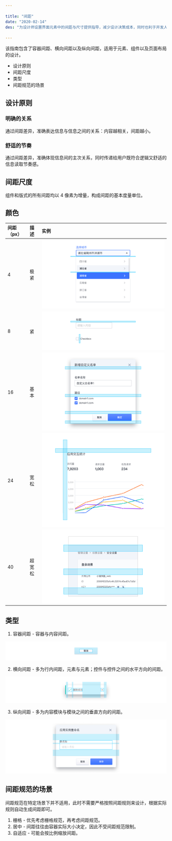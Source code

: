 ```yaml
---

title: "间距"
date: "2020-02-14"
des: "为设计师设置界面元素中的间距与尺寸提供指导，减少设计决策成本，同时也利于开发人员理解其中的规则。"

---
```


该指南包含了容器间距、横向间距以及纵向间距，适用于元素、组件以及页面布局的设计。

- 设计原则
- 间距尺度
- 类型
- 间距规范的场景

## 设计原则

### 明确的关系

通过间距差异，准确表达信息与信息之间的关系：内容越相关，间距越小。

### 舒适的节奏

通过间距差异，准确体现信息间的主次关系，同时传递给用户既符合逻辑又舒适的信息读取节奏感。

## 间距尺度

组件和版式的所有间距均以 4 像素为增量，构成间距的基本度量单位。

## 颜色

| 间距（px） | 描述   | 实例                        |
| :--------- | :----- | :-------------------------- |
| 4          | 极紧   | ![spacing-1](spacing-1.jpg) |
| 8          | 紧     | ![spacing-2](spacing-2.jpg) |
| 16         | 基本   | ![spacing-3](spacing-3.jpg) |
| 24         | 宽松   | ![spacing-4](spacing-4.jpg) |
| 40         | 超宽松 | ![spacing-5](spacing-5.jpg) |

## 类型

1. 容器间距 - 容器与内容间距。

![spacing-6](spacing-6.jpg)

2. 横向间距 - 多为行内间距，元素与元素；控件与控件之间的水平方向的间距。

![spacing-7](spacing-7.jpg)

3. 纵向间距 - 多为内容模块与模块之间的垂直方向的间距。

![spacing-8](spacing-8.jpg)

## 间距规范的场景

间距规范在特定场景下并不适用，此时不需要严格按照间距规则来设计，根据实际规则自动生成间距即可。

1. 栅格 - 优先考虑栅格规范，再考虑间距规范。
2. 居中 - 间距往往由容器实际大小决定，因此不受间距规范限制。
3. 自适应 - 可能会按比例缩放间距。
